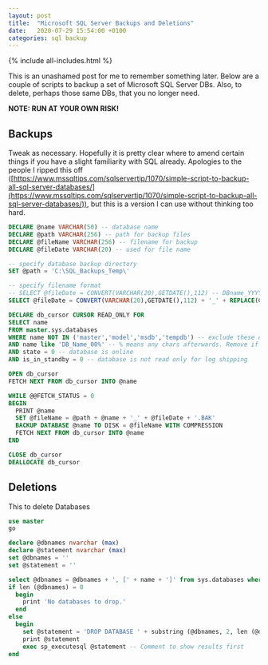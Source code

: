 ```yaml
---
layout: post
title:  "Microsoft SQL Server Backups and Deletions"
date:   2020-07-29 15:54:00 +0100
categories: sql backup
---
```


{% include all-includes.html %}

This is an unashamed post for me to remember something later. Below are a couple of scripts to backup a set of Microsoft SQL Server DBs. Also, to delete, perhaps those same DBs, that you no longer need.

**NOTE: RUN AT YOUR OWN RISK!**

## Backups

Tweak as necessary. Hopefully it is pretty clear where to amend certain things if you have a slight familiarity with SQL already. Apologies to the people I ripped this off ([https://www.mssqltips.com/sqlservertip/1070/simple-script-to-backup-all-sql-server-databases/](https://www.mssqltips.com/sqlservertip/1070/simple-script-to-backup-all-sql-server-databases/)), but this is a version I can use without thinking too hard.

```sql
DECLARE @name VARCHAR(50) -- database name
DECLARE @path VARCHAR(256) -- path for backup files
DECLARE @fileName VARCHAR(256) -- filename for backup
DECLARE @fileDate VARCHAR(20) -- used for file name

-- specify database backup directory
SET @path = 'C:\SQL_Backups_Temp\'

-- specify filename format
-- SELECT @fileDate = CONVERT(VARCHAR(20),GETDATE(),112) -- DBname_YYYYDDMM.BAK
SELECT @fileDate = CONVERT(VARCHAR(20),GETDATE(),112) + '_' + REPLACE(CONVERT(VARCHAR(20),GETDATE(),108),':','') -- DBname_YYYYDDMM_HHMMSS.BAK

DECLARE db_cursor CURSOR READ_ONLY FOR
SELECT name
FROM master.sys.databases
WHERE name NOT IN ('master','model','msdb','tempdb') -- exclude these databases
AND name like 'DB_Name_00%' -- % means any chars afterwards. Remove if no filter needed
AND state = 0 -- database is online
AND is_in_standby = 0 -- database is not read only for log shipping

OPEN db_cursor
FETCH NEXT FROM db_cursor INTO @name

WHILE @@FETCH_STATUS = 0
BEGIN
  PRINT @name
  SET @fileName = @path + @name + '_' + @fileDate + '.BAK'
  BACKUP DATABASE @name TO DISK = @fileName WITH COMPRESSION
  FETCH NEXT FROM db_cursor INTO @name
END

CLOSE db_cursor
DEALLOCATE db_cursor
```

## Deletions

This to delete Databases

```sql
use master
go

declare @dbnames nvarchar (max)
declare @statement nvarchar (max)
set @dbnames = ''
set @statement = ''

select @dbnames = @dbnames + ', [' + name + ']' from sys.databases where name like 'DB_Name_00%'
if len (@dbnames) = 0
  begin
    print 'No databases to drop.'
  end
else
  begin
    set @statement = 'DROP DATABASE ' + substring (@dbnames, 2, len (@dbnames)) -- The 2 is just to ignore the ', ' from the select above
    print @statement
    exec sp_executesql @statement -- Comment to show results first
end
```